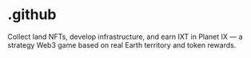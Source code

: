 # .github
Collect land NFTs, develop infrastructure, and earn IXT in Planet IX — a strategy Web3 game based on real Earth territory and token rewards.
